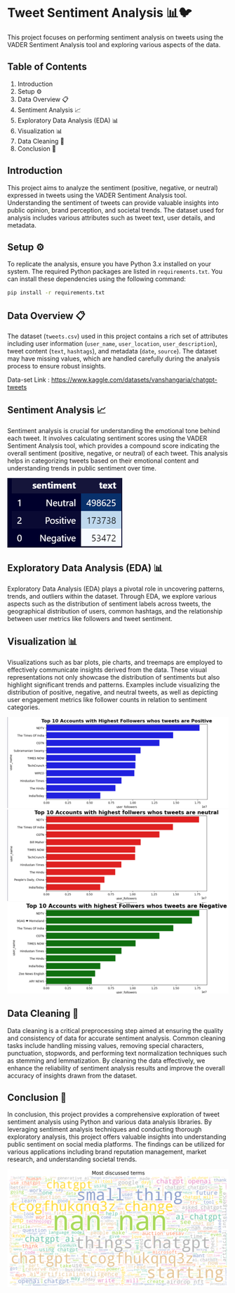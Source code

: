 # Tweet Sentiment Analysis 📊🐦

This project focuses on performing sentiment analysis on tweets using the VADER Sentiment Analysis tool and exploring various aspects of the data.

## Table of Contents
1. Introduction
2. Setup ⚙️
3. Data Overview 📋
4. Sentiment Analysis 📈
5. Exploratory Data Analysis (EDA) 📊
6. Visualization 📊
7. Data Cleaning 🧹
8. Conclusion 🎉

## Introduction
This project aims to analyze the sentiment (positive, negative, or neutral) expressed in tweets using the VADER Sentiment Analysis tool. Understanding the sentiment of tweets can provide valuable insights into public opinion, brand perception, and societal trends. The dataset used for analysis includes various attributes such as tweet text, user details, and metadata.

## Setup ⚙️
To replicate the analysis, ensure you have Python 3.x installed on your system. The required Python packages are listed in `requirements.txt`. You can install these dependencies using the following command:

```bash
pip install -r requirements.txt

```

## Data Overview 📋
The dataset (`tweets.csv`) used in this project contains a rich set of attributes including user information (`user_name`, `user_location`, `user_description`), tweet content (`text`, `hashtags`), and metadata (`date`, `source`). The dataset may have missing values, which are handled carefully during the analysis process to ensure robust insights.

Data-set Link : https://www.kaggle.com/datasets/vanshangaria/chatgpt-tweets

## Sentiment Analysis 📈
Sentiment analysis is crucial for understanding the emotional tone behind each tweet. It involves calculating sentiment scores using the VADER Sentiment Analysis tool, which provides a compound score indicating the overall sentiment (positive, negative, or neutral) of each tweet. This analysis helps in categorizing tweets based on their emotional content and understanding trends in public sentiment over time.

![Sentiment Analysis](images/sentiment.png)

## Exploratory Data Analysis (EDA) 📊
Exploratory Data Analysis (EDA) plays a pivotal role in uncovering patterns, trends, and outliers within the dataset. Through EDA, we explore various aspects such as the distribution of sentiment labels across tweets, the geographical distribution of users, common hashtags, and the relationship between user metrics like followers and tweet sentiment.

## Visualization 📊
Visualizations such as bar plots, pie charts, and treemaps are employed to effectively communicate insights derived from the data. These visual representations not only showcase the distribution of sentiments but also highlight significant trends and patterns. Examples include visualizing the distribution of positive, negative, and neutral tweets, as well as depicting user engagement metrics like follower counts in relation to sentiment categories.

![Positive Follower Count](images/followercount.png)
![Neutral Follower Count](images/neutralcount.png)
![Negative Follower Count](images/negfollowercount.png)

## Data Cleaning 🧹
Data cleaning is a critical preprocessing step aimed at ensuring the quality and consistency of data for accurate sentiment analysis. Common cleaning tasks include handling missing values, removing special characters, punctuation, stopwords, and performing text normalization techniques such as stemming and lemmatization. By cleaning the data effectively, we enhance the reliability of sentiment analysis results and improve the overall accuracy of insights drawn from the dataset.

## Conclusion 🎉
In conclusion, this project provides a comprehensive exploration of tweet sentiment analysis using Python and various data analysis libraries. By leveraging sentiment analysis techniques and conducting thorough exploratory analysis, this project offers valuable insights into understanding public sentiment on social media platforms. The findings can be utilized for various applications including brand reputation management, market research, and understanding societal trends.

![Word Cloud](images/wordcloud.png)
